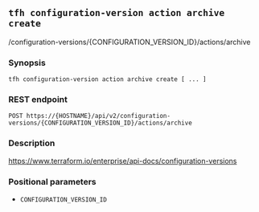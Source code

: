 ## `tfh configuration-version action archive create`

/configuration-versions/{CONFIGURATION_VERSION_ID}/actions/archive

### Synopsis

    tfh configuration-version action archive create [ ... ]

### REST endpoint

    POST https://{HOSTNAME}/api/v2/configuration-versions/{CONFIGURATION_VERSION_ID}/actions/archive

### Description

https://www.terraform.io/enterprise/api-docs/configuration-versions

### Positional parameters

* `CONFIGURATION_VERSION_ID`

